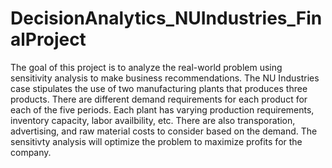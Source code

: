 # DecisionAnalytics_NUIndustries_FinalProject

The goal of this project is to analyze the real-world problem using sensitivity analysis to make business recommendations. The NU Industries case stipulates the use of two manufacturing plants that produces three products. There are different demand requirements for each product for each of the five periods. Each plant has varying production requirements, inventory capacity, labor availbility, etc. There are also transporation, advertising, and raw material costs to consider based on the demand. The sensitivty analysis will optimize the problem to maximize profits for the company. 
